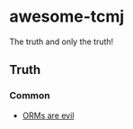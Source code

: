 # awesome-tcmj
The truth and only the truth!


 ## Truth
### Common

- [ORMs are evil](data/orms_are_evil.md) 

